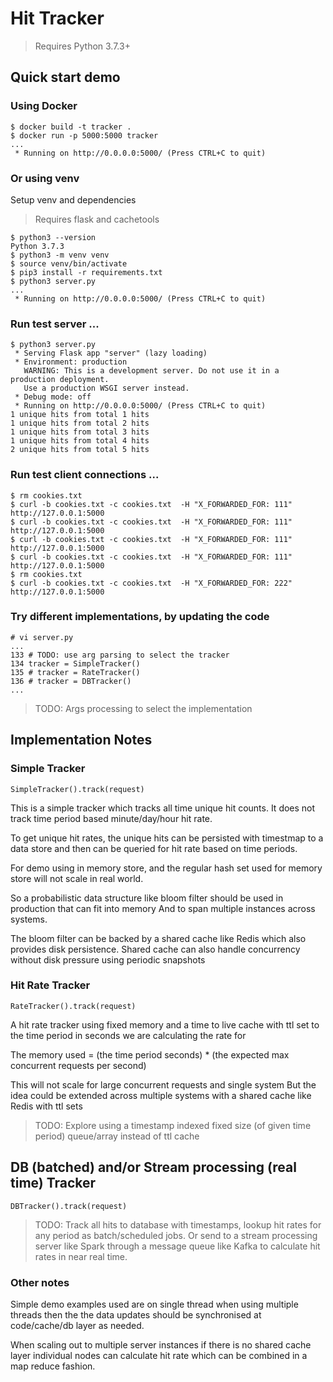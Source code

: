 # Hit Tracker

> Requires Python 3.7.3+

## Quick start demo

### Using Docker

```
$ docker build -t tracker .
$ docker run -p 5000:5000 tracker
...
 * Running on http://0.0.0.0:5000/ (Press CTRL+C to quit)
```

### Or using venv

Setup venv and dependencies

> Requires flask and cachetools

```
$ python3 --version
Python 3.7.3
$ python3 -m venv venv
$ source venv/bin/activate
$ pip3 install -r requirements.txt
$ python3 server.py
...
 * Running on http://0.0.0.0:5000/ (Press CTRL+C to quit)

```

### Run test server ...

```
$ python3 server.py
 * Serving Flask app "server" (lazy loading)
 * Environment: production
   WARNING: This is a development server. Do not use it in a production deployment.
   Use a production WSGI server instead.
 * Debug mode: off
 * Running on http://0.0.0.0:5000/ (Press CTRL+C to quit)
1 unique hits from total 1 hits
1 unique hits from total 2 hits
1 unique hits from total 3 hits
1 unique hits from total 4 hits
2 unique hits from total 5 hits
```

### Run test client connections ...

```
$ rm cookies.txt
$ curl -b cookies.txt -c cookies.txt  -H "X_FORWARDED_FOR: 111" http://127.0.0.1:5000
$ curl -b cookies.txt -c cookies.txt  -H "X_FORWARDED_FOR: 111" http://127.0.0.1:5000
$ curl -b cookies.txt -c cookies.txt  -H "X_FORWARDED_FOR: 111" http://127.0.0.1:5000
$ curl -b cookies.txt -c cookies.txt  -H "X_FORWARDED_FOR: 111" http://127.0.0.1:5000
$ rm cookies.txt
$ curl -b cookies.txt -c cookies.txt  -H "X_FORWARDED_FOR: 222" http://127.0.0.1:5000
```

### Try different implementations, by updating the code

```
# vi server.py
...
133 # TODO: use arg parsing to select the tracker
134 tracker = SimpleTracker()
135 # tracker = RateTracker()
136 # tracker = DBTracker()
...
```

> TODO: Args processing to select the implementation

## Implementation Notes

### Simple Tracker

`SimpleTracker().track(request)`

This is a simple tracker which tracks all time unique hit counts.
It does not track time period based minute/day/hour hit rate.

To get unique hit rates, the unique hits can be persisted with timestmap
to a data store and then can be queried for hit rate based on time periods.

For demo using in memory store, and the regular hash set used
for memory store will not scale in real world.

So a probabilistic data structure like bloom filter
should be used in  production that can fit into memory
And to span multiple instances across systems.

The bloom filter can be backed by a shared cache like Redis
which also provides disk persistence.
Shared cache can also handle concurrency without disk
pressure using periodic snapshots

### Hit Rate Tracker

`RateTracker().track(request)`

A hit rate tracker using fixed memory and a time to live cache with ttl set to
the time period in seconds we are calculating the rate for

The memory used = (the time period seconds) * (the expected max concurrent requests per second)

This will not scale for large concurrent requests and single system
But the idea could be extended across multiple systems with a shared cache like Redis with ttl sets

> TODO: Explore using a timestamp indexed fixed size (of given time period) queue/array instead of ttl cache

## DB (batched) and/or Stream processing (real time) Tracker

`DBTracker().track(request)`

> TODO: Track all hits to database with timestamps, lookup hit rates for any period as batch/scheduled jobs.
>Or send to a stream processing server like Spark through a message queue like Kafka
to calculate hit rates in near real time.

### Other notes

Simple demo examples used are on single thread when using multiple threads then the
the data updates should be synchronised at code/cache/db layer as needed.

When scaling out to multiple server instances if there is no shared cache layer individual nodes can calculate hit rate which can be combined in a map reduce fashion.

